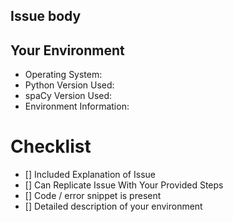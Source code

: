 <!--- Provide Summary of Issue in Title -->
## Issue body
<!--- Please describe your issue. Is this a bug or feature request? -->


## Your Environment
<!-- Include details of the environment you were using -->
* Operating System:
* Python Version Used:
* spaCy Version Used:
* Environment Information: 

# Checklist
<!--- Place 'x' into below boxes as you finish them -->
- [] Included Explanation of Issue
- [] Can Replicate Issue With Your Provided Steps
- [] Code / error snippet is present
- [] Detailed description of your environment

